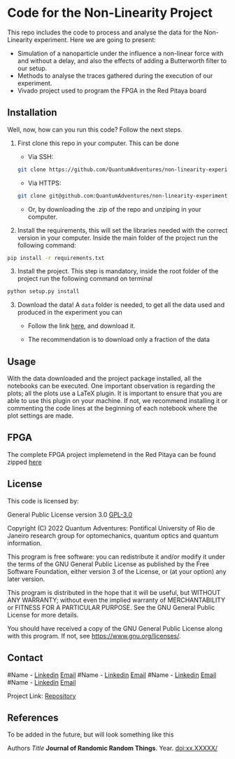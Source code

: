 # Code for the Non-Linearity Project

This repo includes the code to process and analyse the data for the Non-Linearity experiment. Here we are going to present:


* Simulation of a nanoparticle under the influence a non-linear force with and without a delay, and also the effects of adding a Butterworth filter to our setup.
* Methods to analyse the traces gathered during the execution of our experiment.
* Vivado project used to program the FPGA in the Red Pitaya board


## Installation

Well, now, how can you run this code? Follow the next steps.

1. First clone this repo in your computer. This can be done
    * Via SSH:

    ```bash
    git clone https://github.com/QuantumAdventures/non-linearity-experiment.git
    ```

    * Via HTTPS:

    ```bash
    git clone git@github.com:QuantumAdventures/non-linearity-experiment.git
    ```

    * Or, by downloading the .zip of the repo and unziping in your computer.

2. Install the requirements, this will set the libraries needed with the correct version in your computer. Inside the main folder of the project run the following command:

```bash
pip install -r requirements.txt
```

3. Install the project. This step is mandatory, inside the root folder of the project run the following command on terminal



```bash
python setup.py install
```



3. Download the data! A `data` folder is needed, to get all the data used and produced in the experiment you can

    * Follow the link [here](https://drive.google.com/drive/folders/1OXutfn_C_7TzHMjxG4hueFKlQWNWipJT), and download it.

    * The recommendation is to download only a fraction of the data

## Usage

With the data downloaded and the project package installed, all the notebooks can be executed. One important observation is regarding the plots; all the plots use a LaTeX plugin. It is important to ensure that you are able to use this plugin on your machine. If not, we recommend installing it or commenting the code lines at the beginning of each notebook where the plot settings are made.

## FPGA

The complete FPGA project implemetend in the Red Pitaya can be found zipped [here](https://drive.google.com/file/d/13oADYg178D4p4PZ8vpfv2hjXdbjD0Tjp/view?usp=drive_link)

## License

This code is licensed by:

General Public License version 3.0 [GPL-3.0](https://choosealicense.com/licenses/gpl-3.0/)


Copyright (C) 2022  Quantum Adventures: Pontifical University of Rio de Janeiro
research group for optomechanics, quantum optics and quantum information.

This program is free software: you can redistribute it and/or modify
it under the terms of the GNU General Public License as published by
the Free Software Foundation, either version 3 of the License, or
(at your option) any later version.

This program is distributed in the hope that it will be useful,
but WITHOUT ANY WARRANTY; without even the implied warranty of
MERCHANTABILITY or FITNESS FOR A PARTICULAR PURPOSE.  See the
GNU General Public License for more details.

You should have received a copy of the GNU General Public License
along with this program.  If not, see <https://www.gnu.org/licenses/>.

## Contact

#Name - [Linkedin](https://www.linkedin.com/in) [Email](email)
#Name - [Linkedin](https://www.linkedin.com/in) [Email](email)
#Name - [Linkedin](https://www.linkedin.com/in) [Email](email)
#Name - [Linkedin](https://www.linkedin.com/in) [Email](email)


Project Link: [Repository](https://github.com/QuantumAdventures/non-linearity-experiment)

## References

To be added in the future, but will look something like this

Authors *Title* **Journal of Randomic Random Things**. Year.
[doi:xx.XXXXX/](doi:xx.XXXX/)